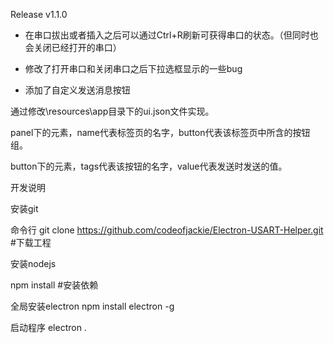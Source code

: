 Release v1.1.0

- 在串口拔出或者插入之后可以通过Ctrl+R刷新可获得串口的状态。（但同时也会关闭已经打开的串口）
- 修改了打开串口和关闭串口之后下拉选框显示的一些bug


- 添加了自定义发送消息按钮

通过修改\resources\app目录下的ui.json文件实现。

panel下的元素，name代表标签页的名字，button代表该标签页中所含的按钮组。

button下的元素，tags代表该按钮的名字，value代表发送时发送的值。

开发说明

安装git

命令行
git clone https://github.com/codeofjackie/Electron-USART-Helper.git
#下载工程

安装nodejs

npm install
#安装依赖

全局安装electron
npm  install electron -g

启动程序
electron .



